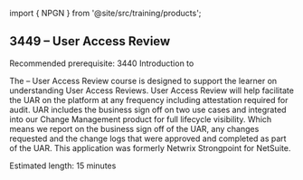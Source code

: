 import { NPGN } from '@site/src/training/products';

## 3449 <NPGN /> – User Access Review

Recommended prerequisite: 3440 Introduction to <NPGN />

The <NPGN /> – User Access Review course is designed to support the learner on understanding User Access Reviews. User Access Review will help facilitate the UAR on the platform at any frequency including attestation required for audit. UAR includes the business sign off on two use cases and integrated into our Change Management product for full lifecycle visibility. Which means we report on the business sign off of the UAR, any changes requested and the change logs that were approved and completed as part of the UAR. This application was formerly Netwrix Strongpoint for NetSuite.

Estimated length: 15 minutes
